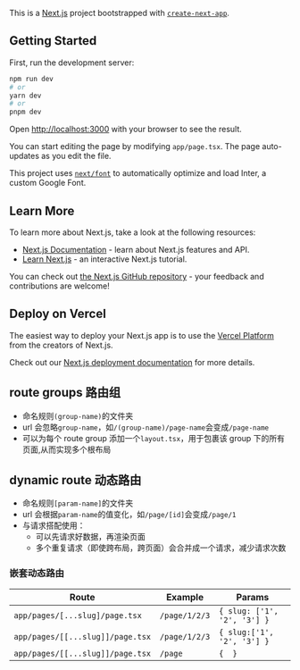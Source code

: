 This is a [Next.js](https://nextjs.org/) project bootstrapped with [`create-next-app`](https://github.com/vercel/next.js/tree/canary/packages/create-next-app).

## Getting Started

First, run the development server:

```bash
npm run dev
# or
yarn dev
# or
pnpm dev
```

Open [http://localhost:3000](http://localhost:3000) with your browser to see the result.

You can start editing the page by modifying `app/page.tsx`. The page auto-updates as you edit the file.

This project uses [`next/font`](https://nextjs.org/docs/basic-features/font-optimization) to automatically optimize and load Inter, a custom Google Font.

## Learn More

To learn more about Next.js, take a look at the following resources:

- [Next.js Documentation](https://nextjs.org/docs) - learn about Next.js features and API.
- [Learn Next.js](https://nextjs.org/learn) - an interactive Next.js tutorial.

You can check out [the Next.js GitHub repository](https://github.com/vercel/next.js/) - your feedback and contributions are welcome!

## Deploy on Vercel

The easiest way to deploy your Next.js app is to use the [Vercel Platform](https://vercel.com/new?utm_medium=default-template&filter=next.js&utm_source=create-next-app&utm_campaign=create-next-app-readme) from the creators of Next.js.

Check out our [Next.js deployment documentation](https://nextjs.org/docs/deployment) for more details.

## route groups 路由组

- 命名规则`(group-name)`的文件夹
- url 会忽略`group-name`，如`/(group-name)/page-name`会变成`/page-name`
- 可以为每个 route group 添加一个`layout.tsx`，用于包裹该 group 下的所有页面,从而实现多个根布局

## dynamic route 动态路由

- 命名规则`[param-name]`的文件夹
- url 会根据`param-name`的值变化，如`/page/[id]`会变成`/page/1`
- 与请求搭配使用：
  - 可以先请求好数据，再渲染页面
  - 多个重复请求（即使跨布局，跨页面）会合并成一个请求，减少请求次数

### 嵌套动态路由

| Route                            | Example       | Params                      |
| -------------------------------- | ------------- | --------------------------- |
| `app/pages/[...slug]/page.tsx`   | `/page/1/2/3` | `{ slug: ['1', '2', '3'] }` |
| `app/pages/[[...slug]]/page.tsx` | `/page/1/2/3` | `{ slug:['1', '2', '3'] }`  |
| `app/pages/[[...slug]]/page.tsx` | `/page`       | `{  }`                      |
